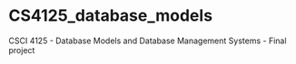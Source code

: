 # CS4125_database_models
CSCI 4125 - Database Models and Database Management Systems - Final project
